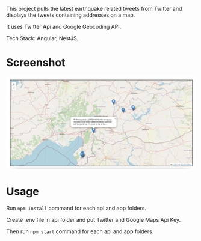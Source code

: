 This project pulls the latest earthquake related tweets from Twitter and displays the tweets containing addresses on a map.

It uses Twitter Api and Google Geocoding API.

Tech Stack: Angular, NestJS.

# Screenshot

![Screenshot](https://github.com/mfindicak/twitter-deprem-konum/blob/main/images/example.png?raw=true)

# Usage

Run `npm install` command for each api and app folders.

Create .env file in api folder and put Twitter and Google Maps Api Key.

Then run `npm start` command for each api and app folders.
